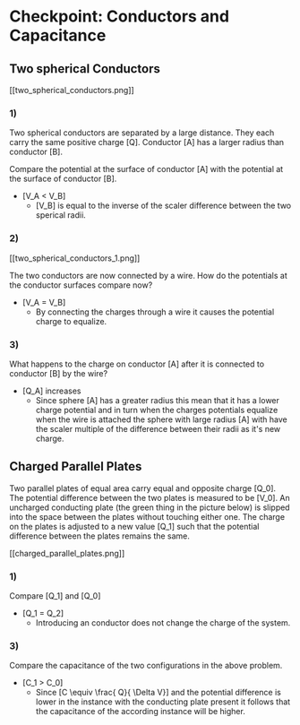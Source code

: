 # Checkpoint: Conductors and Capacitance

## Two spherical Conductors 

[[two_spherical_conductors.png]]

### 1)
Two spherical conductors are separated by a large distance. 
They each carry the same positive charge \[Q\]. Conductor \[A\] 
has a larger radius than conductor \[B\].

Compare the potential at the surface of conductor \[A\] with the 
potential at the surface of conductor \[B\].

* \[V_A < V_B\]
  * \[V_B\] is equal to the inverse of the scaler difference between
    the two sperical radii.

### 2)
[[two_spherical_conductors_1.png]]

The two conductors are now connected by a wire. How do the potentials 
at the conductor surfaces compare now?

* \[V_A = V_B\]
  * By connecting the charges through a wire it causes the potential
    charge to equalize.

### 3)
What happens to the charge on conductor \[A\] after it is connected 
to conductor \[B\] by the wire?

* \[Q_A\] increases 
  * Since sphere \[A\] has a greater radius this mean that it has
    a lower charge potential and in turn when the charges potentials
    equalize when the wire is attached the sphere with large radius
    \[A\] with have the scaler multiple of the difference between their
    radii as it's new charge.

## Charged Parallel Plates

Two parallel plates of equal area carry equal and opposite charge \[Q_0\]. 
The potential difference between the two plates is measured to be \[V_0\]. 
An uncharged conducting plate (the green thing in the picture below) is 
slipped into the space between the plates without touching either one. The 
charge on the plates is adjusted to a new value \[Q_1\] such that the 
potential difference between the plates remains the same.

[[charged_parallel_plates.png]]

### 1)
Compare \[Q_1\] and \[Q_0\]

* \[Q_1 = Q_2\]
  * Introducing an conductor does not change the charge of the system.

### 3)
Compare the capacitance of the two configurations in the above problem.

* \[C_1 > C_0\]
  * Since \[C \equiv \frac{ Q}{ \Delta V}\] and the potential difference
    is lower in the instance with the conducting plate present it follows
    that the capacitance of the according instance will be higher.